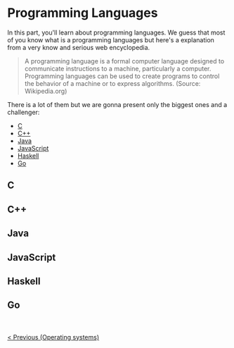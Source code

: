 # Programming Languages

In this part, you'll learn about programming languages. We guess that most of you know what is a programming languages but here's a explanation from a very know and serious web encyclopedia.

> A programming language is a formal computer language designed to communicate instructions to a machine, particularly a computer.
> Programming languages can be used to create programs to control the behavior of a machine or to express algorithms. (Source: Wikipedia.org)

There is a lot of them but we are gonna present only the biggest ones and a challenger:
* [C](#c)
* [C++](#c++)
* [Java](#java)
* [JavaScript](#javascript)
* [Haskell](#haskell)
* [Go](#go)

## C

## C++

## Java

## JavaScript

## Haskell

## Go


<br/><br/>
<span style="float:left">[< Previous (Operating systems)](../OperatingSystems)</span>
